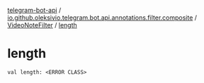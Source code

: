 [telegram-bot-api](../../index.md) / [io.github.oleksivio.telegram.bot.api.annotations.filter.composite](../index.md) / [VideoNoteFilter](index.md) / [length](./length.md)

# length

`val length: <ERROR CLASS>`
